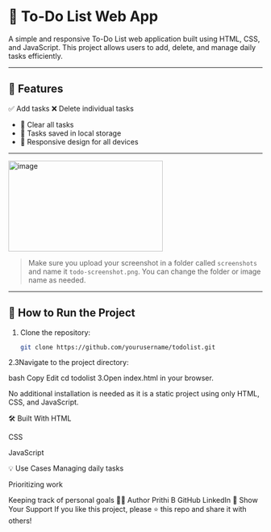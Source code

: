 # 📝 To-Do List Web App

A simple and responsive To-Do List web application built using HTML, CSS, and JavaScript. This project allows users to add, delete, and manage daily tasks efficiently.

---

## 🚀 Features

 ✅ Add tasks
 ❌ Delete individual tasks
- 🧹 Clear all tasks
- 💾 Tasks saved in local storage
- 📱 Responsive design for all devices

---
<img width="306" height="180" alt="image" src="https://github.com/user-attachments/assets/8f8d09a0-75ce-44c1-af33-532f5b887ae7" />

> Make sure you upload your screenshot in a folder called `screenshots` and name it `todo-screenshot.png`. You can change the folder or image name as needed.

---

## 🔧 How to Run the Project

1. Clone the repository:
   ```bash
   git clone https://github.com/yourusername/todolist.git
2.3Navigate to the project directory:

bash
Copy
Edit
cd todolist
3.Open index.html in your browser.

No additional installation is needed as it is a static project using only HTML, CSS, and JavaScript.

🛠️ Built With
HTML

CSS

JavaScript

💡 Use Cases
Managing daily tasks

Prioritizing work

Keeping track of personal goals
🙋‍♀️ Author
Prithi B
GitHub
LinkedIn
🌟 Show Your Support
If you like this project, please ⭐️ this repo and share it with others!
